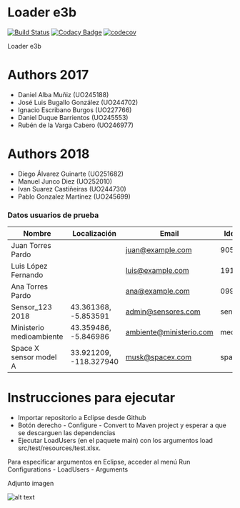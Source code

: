 # Loader e3b

[![Build Status](https://travis-ci.org/Arquisoft/Loader_e3b.svg?branch=master)](https://travis-ci.org/Arquisoft/Loader_e3b)
[![Codacy Badge](https://api.codacy.com/project/badge/Grade/6fad6fe134c1434cb0b9384d851821c8)](https://www.codacy.com/app/jelabra/Loader_e3b?utm_source=github.com&amp;utm_medium=referral&amp;utm_content=Arquisoft/Loader_e3b&amp;utm_campaign=Badge_Grade)
[![codecov](https://codecov.io/gh/Arquisoft/Loader_e3b/branch/master/graph/badge.svg)](https://codecov.io/gh/Arquisoft/Loader_e3b)

Loader e3b

# Authors 2017

+ Daniel Alba Muñiz (UO245188)
+ José Luis Bugallo González (UO244702)
+ Ignacio Escribano Burgos (UO227766)
+ Daniel Duque Barrientos (UO245553)
+ Rubén de la Varga Cabero (UO246977)

# Authors 2018
+ Diego Álvarez Guinarte (UO251682)
+ Manuel Junco Diez (UO252010)
+ Ivan Suarez Castiñeiras (UO244730)
+ Pablo Gonzalez Martinez (UO245699)

### Datos usuarios de prueba

|Nombre                   | Localización           | Email                    | Identificador | Tipo   |
|-------------------------|------------------------|--------------------------|---------------|--------|
|Juan Torres Pardo        |                        | juan@example.com         | 90500084Y     | Person |
|Luis López Fernando      |                        | luis@example.com         | 191160962F    | Person |
|Ana Torres Pardo         |                        | ana@example.com          | 09940449X     | Person |
|Sensor_123 2018          | 43.361368, -5.853591   | admin@sensores.com       | sensor_123   | Sensor |
|Ministerio medioambiente | 43.359486, -5.846986   | ambiente@ministerio.com  | medioambiente | Entity |
|Space X sensor model A   | 33.921209, -118.327940 | musk@spacex.com          | spacex        | Sensor |

# Instrucciones para ejecutar
+ Importar repositorio a Eclipse desde Github
+ Botón derecho - Configure - Convert to Maven project y esperar a que se descarguen las dependencias
+ Ejecutar LoadUsers (en el paquete main) con los argumentos load src/test/resources/test.xlsx. 
 
 Para especificar argumentos en Eclipse, acceder al menú Run Configurations - LoadUsers - Arguments
 
 Adjunto imagen
 
 ![alt text](https://i.imgur.com/4i1CFRR.png)
 
 
